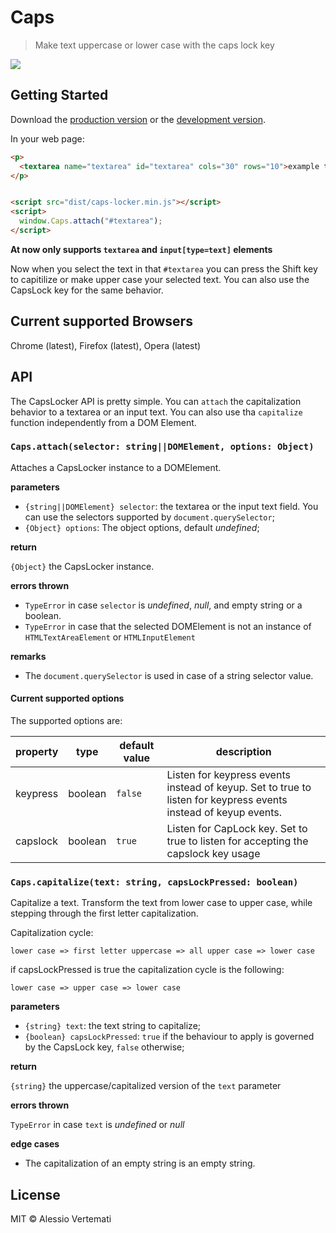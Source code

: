 # Caps

> Make text uppercase or lower case with the caps lock key


![](http://img-9gag-fun.9cache.com/photo/anK7qQb_700b.jpg)

## Getting Started

Download the [production version][min] or the [development version][max].

[min]: https://raw.githubusercontent.com/avvertix/jquery-caps-locker/master/dist/jquery.caps-locker.min.js
[max]: https://raw.githubusercontent.com/avvertix/jquery-caps-locker/master/dist/jquery.caps-locker.js

In your web page:

```html
<p>
  <textarea name="textarea" id="textarea" cols="30" rows="10">example text</textarea>
</p>


<script src="dist/caps-locker.min.js"></script>
<script>
  window.Caps.attach("#textarea");
</script>
```

**At now only supports `textarea` and `input[type=text]` elements**


Now when you select the text in that `#textarea` you can press the Shift key to capitilize or make upper case your selected text. You can also use the CapsLock key for the same behavior.


## Current supported Browsers

Chrome (latest), Firefox (latest), Opera (latest)

## API

The CapsLocker API is pretty simple. You can `attach` the capitalization behavior to a textarea or an input text. You can also use tha `capitalize` function independently from a DOM Element.

### `Caps.attach(selector: string||DOMElement, options: Object)`

Attaches a CapsLocker instance to a DOMElement.

**parameters**
- `{string||DOMElement} selector`: the textarea or the input text field. You can use the selectors supported by `document.querySelector`;
- `{Object} options`: The object options, default *undefined*; 

**return**

`{Object}` the CapsLocker instance.

**errors thrown**

- `TypeError` in case `selector` is *undefined*, *null*, and empty string or a boolean.
- `TypeError` in case that the selected DOMElement is not an instance of `HTMLTextAreaElement` or `HTMLInputElement`

**remarks**

- The `document.querySelector` is used in case of a string selector value.


#### Current supported options

The supported options are:

| property | type    | default value | description                                                                                                     |
| -------- | ------- | ------------- | --------------------------------------------------------------------------------------------------------------- |
| keypress | boolean | `false`       | Listen for keypress events instead of keyup. Set to true to listen for keypress events instead of keyup events. |
| capslock | boolean | `true`        | Listen for CapLock key. Set to true to listen for accepting the capslock key usage                              |


### `Caps.capitalize(text: string, capsLockPressed: boolean)`

Capitalize a text.
Transform the text from lower case to upper case, while stepping through the first letter capitalization.

Capitalization cycle:

`lower case => first letter uppercase => all upper case => lower case`

if capsLockPressed is true the capitalization cycle is the following:

`lower case => upper case => lower case`

**parameters**
- `{string} text`: the text string to capitalize;
- `{boolean} capsLockPressed`: `true` if the behaviour to apply is governed by the CapsLock key, `false` otherwise; 

**return**

`{string}` the uppercase/capitalized version of the `text` parameter

**errors thrown**

`TypeError` in case `text` is *undefined* or *null*

**edge cases**

- The capitalization of an empty string is an empty string.


 


## License

MIT © Alessio Vertemati
